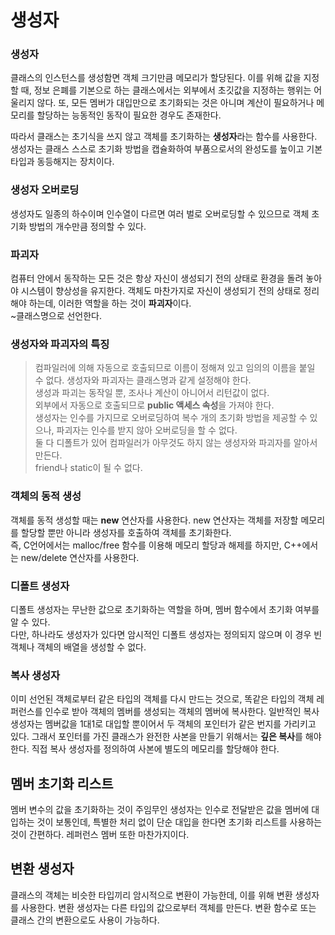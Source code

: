# 생성자

### 생성자
클래스의 인스턴스를 생성함면 객체 크기만큼 메모리가 할당된다. 이를 위해 값을 지정할 때, 정보 은폐를 기본으로 하는 클래스에서는 외부에서 초깃값을 지정하는 행위는 어울리지 않다. 또, 모든 멤버가 대입만으로 초기화되는 것은 아니며 계산이 필요하거나 메모리를 할당하는 능동적인 동작이 필요한 경우도 존재한다.

따라서 클래스는 초기식을 쓰지 않고 객체를 초기화하는 **생성자**라는 함수를 사용한다. 생성자는 클래스 스스로 초기화 방법을 캡슐화하여 부품으로서의 완성도를 높이고 기본 타입과 동등해지는 장치이다.

### 생성자 오버로딩
생성자도 일종의 하수이며 인수열이 다르면 여러 벌로 오버로딩할 수 있으므로 객체 초기화 방법의 개수만큼 정의할 수 있다.

### 파괴자
컴퓨터 안에서 동작하는 모든 것은 항상 자신이 생성되기 전의 상태로 환경을 돌려 놓아야 시스템이 향상성을 유지한다. 객체도 마찬가지로 자신이 생성되기 전의 상태로 정리해야 하는데, 이러한 역할을 하는 것이 **파괴자**이다.    
~클래스명으로 선언한다.

### 생성자와 파괴자의 특징
> 컴파일러에 의해 자동으로 호출되므로 이름이 정해져 있고 임의의 이름을 붙일 수 없다. 생성자와 파괴자는 클래스명과 같게 설정해야 한다.   
> 생성과 파괴는 동작일 뿐, 조사나 계산이 아니어서 리턴값이 없다.   
> 외부에서 자동으로 호출되므로 **public 액세스 속성**을 가져야 한다.   
> 생성자는 인수를 가지므로 오버로딩하여 복수 개의 초기화 방법을 제공할 수 있으나, 파괴자는 인수를 받지 않아 오버로딩을 할 수 없다.   
> 둘 다 디폴트가 있어 컴파일러가 아무것도 하지 않는 생성자와 파괴자를 알아서 만든다.   
> friend나 static이 될 수 없다.

### 객체의 동적 생성
객체를 동적 생성할 때는 **new** 연산자를 사용한다. new 연산자는 객체를 저장할 메모리를 할당할 뿐만 아니라 생성자를 호출하여 객체를 초기화한다.   
즉, C언어에서는 malloc/free 함수를 이용해 메모리 할당과 해제를 하지만, C++에서는 new/delete 연산자를 사용한다.

### 디폴트 생성자
디폴트 생성자는 무난한 값으로 초기화하는 역할을 하며, 멤버 함수에서 초기화 여부를 알 수 있다.   
다만, 하나라도 생성자가 있다면 암시적인 디폴트 생성자는 정의되지 않으며 이 경우 빈 객체나 객체의 배열을 생성할 수 없다.

### 복사 생성자
이미 선언된 객체로부터 같은 타입의 객체를 다시 만드는 것으로, 똑같은 타입의 객체 레퍼런스를 인수로 받아 객체의 멤버를 생성되는 객체의 멤버에 복사한다.
일반적인 복사 생성자는 멤버값을 1대1로 대입할 뿐이어서 두 객체의 포인터가 같은 번지를 가리키고 있다. 그래서 포인터를 가진 클래스가 완전한 사본을 만들기 위해서는 **깊은 복사**를 해야 한다. 직접 복사 생성자를 정의하여 사본에 별도의 메모리를 할당해야 한다.

## 멤버 초기화 리스트
멤버 변수의 값을 초기화하는 것이 주임무인 생성자는 인수로 전달받은 값을 멤버에 대입하는 것이 보통인데, 특별한 처리 없이 단순 대입을 한다면 초기화 리스트를 사용하는 것이 간편하다. 레퍼런스 멤버 또한 마찬가지이다.

## 변환 생성자
클래스의 객체는 비슷한 타입끼리 암시적으로 변환이 가능한데, 이를 위해 변환 생성자를 사용한다. 변환 생성자는 다른 타입의 값으로부터 객체를 만든다.
변환 함수로 또는 클래스 간의 변환으로도 사용이 가능하다.